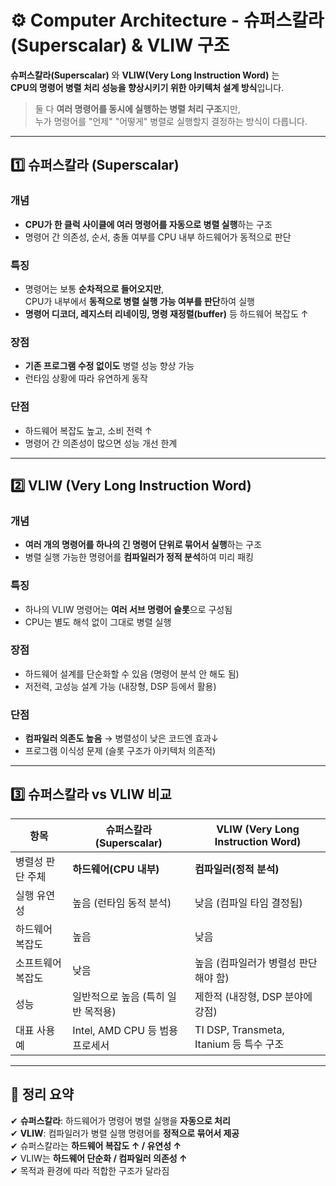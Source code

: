 # ⚙️ Computer Architecture - 슈퍼스칼라(Superscalar) & VLIW 구조

**슈퍼스칼라(Superscalar)** 와 **VLIW(Very Long Instruction Word)** 는  
**CPU의 명령어 병렬 처리 성능을 향상시키기 위한 아키텍처 설계 방식**입니다.

> 둘 다 **여러 명령어를 동시에 실행하는 병렬 처리 구조**지만,  
> 누가 명령어를 "언제" "어떻게" 병렬로 실행할지 결정하는 방식이 다릅니다.

---

## 1️⃣ 슈퍼스칼라 (Superscalar)

### 개념
- **CPU가 한 클럭 사이클에 여러 명령어를 자동으로 병렬 실행**하는 구조  
- 명령어 간 의존성, 순서, 충돌 여부를 CPU 내부 하드웨어가 동적으로 판단

### 특징
- 명령어는 보통 **순차적으로 들어오지만**,  
  CPU가 내부에서 **동적으로 병렬 실행 가능 여부를 판단**하여 실행
- **명령어 디코더, 레지스터 리네이밍, 명령 재정렬(buffer)** 등 하드웨어 복잡도 ↑

### 장점
- **기존 프로그램 수정 없이도** 병렬 성능 향상 가능
- 런타임 상황에 따라 유연하게 동작

### 단점
- 하드웨어 복잡도 높고, 소비 전력 ↑
- 명령어 간 의존성이 많으면 성능 개선 한계

---

## 2️⃣ VLIW (Very Long Instruction Word)

### 개념
- **여러 개의 명령어를 하나의 긴 명령어 단위로 묶어서 실행**하는 구조  
- 병렬 실행 가능한 명령어를 **컴파일러가 정적 분석**하여 미리 패킹

### 특징
- 하나의 VLIW 명령어는 **여러 서브 명령어 슬롯**으로 구성됨  
- CPU는 별도 해석 없이 그대로 병렬 실행

### 장점
- 하드웨어 설계를 단순화할 수 있음 (명령어 분석 안 해도 됨)
- 저전력, 고성능 설계 가능 (내장형, DSP 등에서 활용)

### 단점
- **컴파일러 의존도 높음** → 병렬성이 낮은 코드엔 효과↓  
- 프로그램 이식성 문제 (슬롯 구조가 아키텍처 의존적)

---

## 3️⃣ 슈퍼스칼라 vs VLIW 비교

| 항목               | 슈퍼스칼라 (Superscalar)           | VLIW (Very Long Instruction Word)     |
|--------------------|-------------------------------------|----------------------------------------|
| 병렬성 판단 주체     | **하드웨어(CPU 내부)**               | **컴파일러(정적 분석)**                |
| 실행 유연성         | 높음 (런타임 동적 분석)               | 낮음 (컴파일 타임 결정됨)              |
| 하드웨어 복잡도     | 높음                                 | 낮음                                    |
| 소프트웨어 복잡도   | 낮음                                 | 높음 (컴파일러가 병렬성 판단해야 함)     |
| 성능                | 일반적으로 높음 (특히 일반 목적용)    | 제한적 (내장형, DSP 분야에 강점)         |
| 대표 사용 예        | Intel, AMD CPU 등 범용 프로세서       | TI DSP, Transmeta, Itanium 등 특수 구조 |

---

## 🎯 정리 요약

✔ **슈퍼스칼라**: 하드웨어가 명령어 병렬 실행을 **자동으로 처리**  
✔ **VLIW**: 컴파일러가 병렬 실행 명령어를 **정적으로 묶어서 제공**  
✔ 슈퍼스칼라는 **하드웨어 복잡도 ↑ / 유연성 ↑**  
✔ VLIW는 **하드웨어 단순화 / 컴파일러 의존성 ↑**  
✔ 목적과 환경에 따라 적합한 구조가 달라짐

